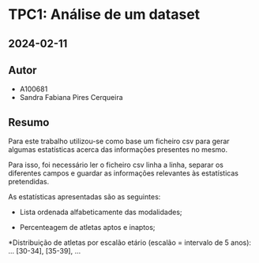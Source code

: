 # TPC1: Análise de um dataset
## 2024-02-11

## Autor

- A100681
- Sandra Fabiana Pires Cerqueira

## Resumo

Para este trabalho utilizou-se como base um ficheiro csv para gerar algumas estatísticas acerca das informações presentes no mesmo.

Para isso, foi necessário ler o ficheiro csv linha a linha, separar os diferentes campos e guardar as informações relevantes às estatísticas pretendidas.

As estatísticas apresentadas são as seguintes:

* Lista ordenada alfabeticamente das modalidades;

* Percenteagem de atletas aptos e inaptos;

*Distribuição de atletas por escalão etário (escalão = intervalo de 5 anos): ... [30-34], [35-39], ...


